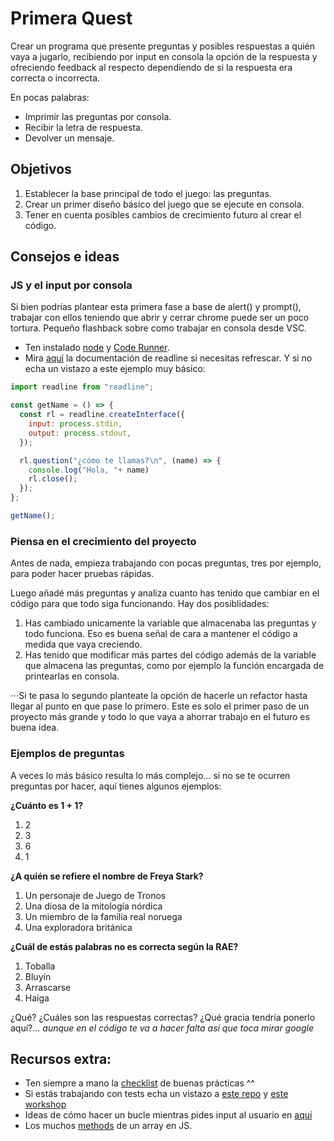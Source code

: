 # Primera Quest

Crear un programa que presente preguntas y posibles respuestas a quién vaya a jugarlo, recibiendo por input en consola la opción de la respuesta y ofreciendo feedback al respecto dependiendo de si la respuesta era correcta o incorrecta.

En pocas palabras:
* Imprimir las preguntas por consola.
* Recibir la letra de respuesta.
* Devolver un mensaje.

## Objetivos

1. Establecer la base principal de todo el juego: las preguntas.
2. Crear un primer diseño básico del juego que se ejecute en consola.
3. Tener en cuenta posibles cambios de crecimiento futuro al crear el código.

## Consejos e ideas

### JS y el input por consola

Si bien podrías plantear esta primera fase a base de alert() y prompt(), trabajar con ellos teniendo que abrir y cerrar chrome puede ser un poco tortura. Pequeño flashback sobre como trabajar en consola desde VSC.
* Ten instalado [node](https://nodejs.org/en/) y [Code Runner](https://marketplace.visualstudio.com/items?itemName=formulahendry.code-runner).
* Mira [aquí]() la documentación de readline si necesitas refrescar. Y si no echa un vistazo a este ejemplo muy básico:

```javascript
import readline from "readline";

const getName = () => {
  const rl = readline.createInterface({
    input: process.stdin,
    output: process.stdout,
  });

  rl.question("¿cómo te llamas?\n", (name) => {
    console.log("Hola, "+ name)
    rl.close();
  });
};

getName();
```

### Piensa en el crecimiento del proyecto

Antes de nada, empieza trabajando con pocas preguntas, tres por ejemplo, para poder hacer pruebas rápidas.

Luego añadé más preguntas y analiza cuanto has tenido que cambiar en el código para que todo siga funcionando. Hay dos posiblidades:
1. Has cambiado unicamente la variable que almacenaba las preguntas y todo funciona. Eso es buena señal de cara a mantener el código a medida que vaya creciendo.
2. Has tenido que modificar más partes del código además de la variable que almacena las preguntas, como por ejemplo la función encargada de printearlas en consola.

⋅⋅⋅Si te pasa lo segundo planteate la opción de hacerle un refactor hasta llegar al punto en que pase lo primero. Este es solo el primer paso de un proyecto más grande y todo lo que vaya a ahorrar trabajo en el futuro es buena idea. 

### Ejemplos de preguntas

A veces lo más básico resulta lo más complejo... si no se te ocurren preguntas por hacer, aquí tienes algunos ejemplos:

**¿Cuánto es 1 + 1?**
1. 2
2. 3
3. 6
4. 1

**¿A quién se refiere el nombre de Freya Stark?**
1. Un personaje de Juego de Tronos
2. Una diosa de la mitología nórdica
3. Un miembro de la familia real noruega
4. Una exploradora británica

**¿Cuál de estás palabras no es correcta según la RAE?**
1. Toballa
2. Bluyín
3. Arrascarse
4. Haiga

¿Qué? ¿Cuáles son las respuestas correctas? ¿Qué gracia tendría ponerlo aquí?... *aunque en el código te va a hacer falta así que toca mirar google*

## Recursos extra:
- Ten siempre a mano la [checklist](../checklist.md) de buenas prácticas ^^
- Si estás trabajando con tests echa un vistazo a [este repo](https://github.com/Marvalero/workshop-introduccion-al-testeo-en-javascript) y [este workshop](https://www.linkedin.com/posts/maria-valero-campa%C3%B1a_javascript-testing-escribirtests-activity-7034491159649394688-YbIi?utm_source=share&utm_medium=member_desktop)
- Ideas de cómo hacer un bucle mientras pides input al usuario en [aquí](https://github.com/rucev/LearningProjects/tree/main/JavaScript/PromisesMenu)
- Los muchos [methods](https://developer.mozilla.org/en-US/docs/Web/JavaScript/Reference/Global_Objects/Array) de un array en JS.